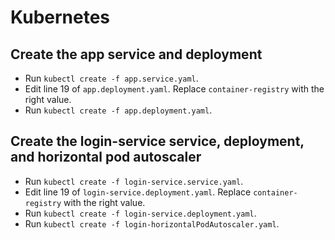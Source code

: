 # Kubernetes

## Create the app service and deployment
- Run `kubectl create -f app.service.yaml`.
- Edit line 19 of `app.deployment.yaml`. Replace `container-registry` with the right value.
- Run `kubectl create -f app.deployment.yaml`.

## Create the login-service service, deployment, and horizontal pod autoscaler
- Run `kubectl create -f login-service.service.yaml`.
- Edit line 19 of `login-service.deployment.yaml`. Replace `container-registry` with the right value.
- Run `kubectl create -f login-service.deployment.yaml`.
- Run `kubectl create -f login-horizontalPodAutoscaler.yaml`.